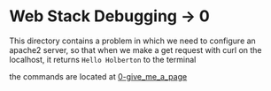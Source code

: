 # Web Stack Debugging -> 0

This directory contains a problem in which we need to configure an apache2 server, so that when we make a get request with curl on the localhost, it returns `Hello Holberton` to the terminal

the commands are located at [0-give_me_a_page](0-give_me_a_page)
